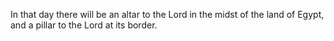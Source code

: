 In that day there will be an altar to the Lord in the midst of the land of Egypt, and a pillar to the Lord at its border.
